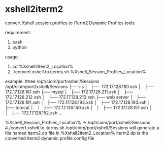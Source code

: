# xshell2iterm2

convert Xshell session profiles to iTerm2 Dynamic Profiles tools

requirement:
1. bash
2. python

usage:
1. cd %Xshell2item2_Location%
2. ./convert.xshell.to.iterms.sh %Xshell_Session_Profiles_Location%

example:
#tree /opt/ciom/port/xshell/Sessions
/opt/ciom/port/xshell/Sessions
├── iis
│   ├── 172.17.128.180.xsh
│   ├── 172.17.128.181.xsh
├── mysql
│   ├── 172.17.128.211.xsh
│   ├── 172.17.128.212.xsh
│   ├── 172.17.128.213.xsh
├── web server
│   ├── 172.17.128.191.xsh
│   ├── 172.17.128.192.xsh
│   ├── 172.17.128.193.xsh
│   ├── tomcat
│   │   ├── 172.17.128.150.xsh
│   │   ├── 172.17.128.151.xsh
│   │   ├── 172.17.128.152.xsh
...

%Xshell_Session_Profiles_Location% -> /opt/ciom/port/xshell/Sessions
#./convert.xshell.to.iterms.sh /opt/ciom/port/xshell/Sessions
will generate a file named iterm2.dp file in %Xshell2item2_Location%
iterm2.dp is the converted iterm2 dynamic profile config file
